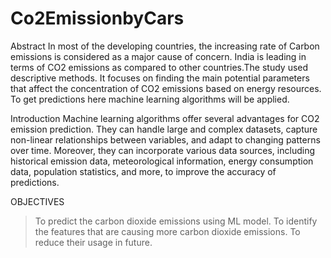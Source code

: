 # Co2EmissionbyCars

Abstract
In most of the developing countries, the increasing rate of Carbon
emissions is considered as a major cause of concern. India is leading in terms of
CO2 emissions as compared to other countries.The study used descriptive
methods. It focuses on finding the main potential parameters that affect the
concentration of CO2 emissions based on energy resources. To get predictions
here machine learning algorithms will be applied.

Introduction
Machine learning algorithms offer several advantages for CO2 emission
prediction. They can handle large and complex datasets, capture non-linear
relationships between variables, and adapt to changing patterns over time.
Moreover, they can incorporate various data sources, including historical
emission data, meteorological information, energy consumption data,
population statistics, and more, to improve the accuracy of predictions.

OBJECTIVES
> To predict the carbon dioxide emissions using ML model.
> To identify the features that are causing more carbon dioxide emissions.
> To reduce their usage in future.
